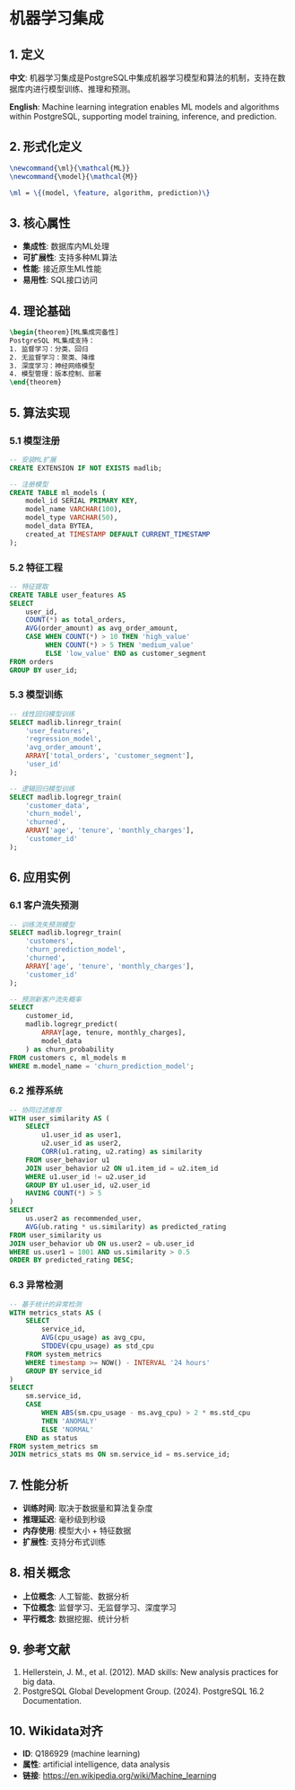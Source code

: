 # 机器学习集成

## 1. 定义

**中文**: 机器学习集成是PostgreSQL中集成机器学习模型和算法的机制，支持在数据库内进行模型训练、推理和预测。

**English**: Machine learning integration enables ML models and algorithms within PostgreSQL, supporting model training, inference, and prediction.

## 2. 形式化定义

```latex
\newcommand{\ml}{\mathcal{ML}}
\newcommand{\model}{\mathcal{M}}

\ml = \{(model, \feature, algorithm, prediction)\}
```

## 3. 核心属性

- **集成性**: 数据库内ML处理
- **可扩展性**: 支持多种ML算法
- **性能**: 接近原生ML性能
- **易用性**: SQL接口访问

## 4. 理论基础

```latex
\begin{theorem}[ML集成完备性]
PostgreSQL ML集成支持：
1. 监督学习：分类、回归
2. 无监督学习：聚类、降维
3. 深度学习：神经网络模型
4. 模型管理：版本控制、部署
\end{theorem}
```

## 5. 算法实现

### 5.1 模型注册

```sql
-- 安装ML扩展
CREATE EXTENSION IF NOT EXISTS madlib;

-- 注册模型
CREATE TABLE ml_models (
    model_id SERIAL PRIMARY KEY,
    model_name VARCHAR(100),
    model_type VARCHAR(50),
    model_data BYTEA,
    created_at TIMESTAMP DEFAULT CURRENT_TIMESTAMP
);
```

### 5.2 特征工程

```sql
-- 特征提取
CREATE TABLE user_features AS
SELECT 
    user_id,
    COUNT(*) as total_orders,
    AVG(order_amount) as avg_order_amount,
    CASE WHEN COUNT(*) > 10 THEN 'high_value' 
         WHEN COUNT(*) > 5 THEN 'medium_value' 
         ELSE 'low_value' END as customer_segment
FROM orders
GROUP BY user_id;
```

### 5.3 模型训练

```sql
-- 线性回归模型训练
SELECT madlib.linregr_train(
    'user_features',
    'regression_model',
    'avg_order_amount',
    ARRAY['total_orders', 'customer_segment'],
    'user_id'
);

-- 逻辑回归模型训练
SELECT madlib.logregr_train(
    'customer_data',
    'churn_model',
    'churned',
    ARRAY['age', 'tenure', 'monthly_charges'],
    'customer_id'
);
```

## 6. 应用实例

### 6.1 客户流失预测

```sql
-- 训练流失预测模型
SELECT madlib.logregr_train(
    'customers',
    'churn_prediction_model',
    'churned',
    ARRAY['age', 'tenure', 'monthly_charges'],
    'customer_id'
);

-- 预测新客户流失概率
SELECT 
    customer_id,
    madlib.logregr_predict(
        ARRAY[age, tenure, monthly_charges],
        model_data
    ) as churn_probability
FROM customers c, ml_models m
WHERE m.model_name = 'churn_prediction_model';
```

### 6.2 推荐系统

```sql
-- 协同过滤推荐
WITH user_similarity AS (
    SELECT 
        u1.user_id as user1,
        u2.user_id as user2,
        CORR(u1.rating, u2.rating) as similarity
    FROM user_behavior u1
    JOIN user_behavior u2 ON u1.item_id = u2.item_id
    WHERE u1.user_id != u2.user_id
    GROUP BY u1.user_id, u2.user_id
    HAVING COUNT(*) > 5
)
SELECT 
    us.user2 as recommended_user,
    AVG(ub.rating * us.similarity) as predicted_rating
FROM user_similarity us
JOIN user_behavior ub ON us.user2 = ub.user_id
WHERE us.user1 = 1001 AND us.similarity > 0.5
ORDER BY predicted_rating DESC;
```

### 6.3 异常检测

```sql
-- 基于统计的异常检测
WITH metrics_stats AS (
    SELECT 
        service_id,
        AVG(cpu_usage) as avg_cpu,
        STDDEV(cpu_usage) as std_cpu
    FROM system_metrics
    WHERE timestamp >= NOW() - INTERVAL '24 hours'
    GROUP BY service_id
)
SELECT 
    sm.service_id,
    CASE 
        WHEN ABS(sm.cpu_usage - ms.avg_cpu) > 2 * ms.std_cpu 
        THEN 'ANOMALY'
        ELSE 'NORMAL'
    END as status
FROM system_metrics sm
JOIN metrics_stats ms ON sm.service_id = ms.service_id;
```

## 7. 性能分析

- **训练时间**: 取决于数据量和算法复杂度
- **推理延迟**: 毫秒级到秒级
- **内存使用**: 模型大小 + 特征数据
- **扩展性**: 支持分布式训练

## 8. 相关概念

- **上位概念**: 人工智能、数据分析
- **下位概念**: 监督学习、无监督学习、深度学习
- **平行概念**: 数据挖掘、统计分析

## 9. 参考文献

1. Hellerstein, J. M., et al. (2012). MAD skills: New analysis practices for big data.
2. PostgreSQL Global Development Group. (2024). PostgreSQL 16.2 Documentation.

## 10. Wikidata对齐

- **ID**: Q186929 (machine learning)
- **属性**: artificial intelligence, data analysis
- **链接**: <https://en.wikipedia.org/wiki/Machine_learning>
